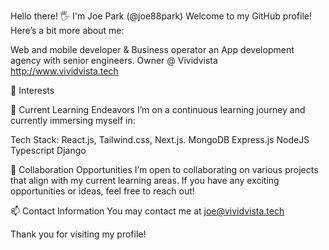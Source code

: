 Hello there! 🖐 I'm Joe Park (@joe88park)
Welcome to my GitHub profile! Here’s a bit more about me:

Web and mobile developer & Business operator an App development agency with senior engineers. 
Owner @ Vividvista  http://www.vividvista.tech

🧐 Interests

🌱 Current Learning Endeavors
I’m on a continuous learning journey and currently immersing myself in:

Tech Stack: 
React.js, Tailwind.css, Next.js. MongoDB Express.js NodeJS Typescript Django


💞️ Collaboration Opportunities
I’m open to collaborating on various projects that align with my current learning areas. If you have any exciting opportunities or ideas, feel free to reach out!

📫 Contact Information
You may contact me at joe@vividvista.tech

Thank you for visiting my profile!

